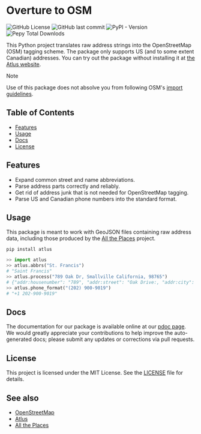 # Overture to OSM

![GitHub License](https://img.shields.io/github/license/whubsch/atlus_py)
![GitHub last commit](https://img.shields.io/github/last-commit/whubsch/atlus_py)
![PyPI - Version](https://img.shields.io/pypi/v/atlus)
![Pepy Total Downlods](https://img.shields.io/pepy/dt/atlus)

This Python project translates raw address strings into the OpenStreetMap (OSM) tagging scheme. The package only supports US (and to some extent Canadian) addresses. You can try out the package without installing it at [the Atlus website](https://atlus.dev).

> [!NOTE]
> Use of this package does not absolve you from following OSM's [import guidelines](https://wiki.openstreetmap.org/wiki/Import/Guidelines).

## Table of Contents

- [Features](#features)
- [Usage](#usage)
- [Docs](#docs)
- [License](#license)

## Features

- Expand common street and name abbreviations.
- Parse address parts correctly and reliably.
- Get rid of address junk that is not needed for OpenStreetMap tagging.
- Parse US and Canadian phone numbers into the standard format.

## Usage

This package is meant to work with GeoJSON files containing raw address data, including those produced by the [All the Places](https://alltheplaces.xyz) project.

```console
pip install atlus
```

```python
>> import atlus
>> atlus.abbrs("St. Francis")
# "Saint Francis"
>> atlus.process("789 Oak Dr, Smallville California, 98765")
# {"addr:housenumber": "789", "addr:street": "Oak Drive:, "addr:city": "Smallville", "addr:state": "CA", "addr:postcode": "98765"}
>> atlus.phone_format("(202) 900-9019")
# "+1 202-900-9019"
```

## Docs

The documentation for our package is available online at our [pdoc page](https://whubsch.github.io/atlus_py/index.html). We would greatly appreciate your contributions to help improve the auto-generated docs; please submit any updates or corrections via pull requests.

## License

This project is licensed under the MIT License. See the [LICENSE](LICENSE.txt) file for details.

## See also

- [OpenStreetMap](https://www.openstreetmap.org/)
- [Atlus](https://wiki.openstreetmap.org/wiki/atlus)
- [All the Places](https://wiki.openstreetmap.org/wiki/All_the_Places)

